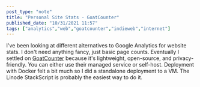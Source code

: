```yaml
---
post_type: "note" 
title: "Personal Site Stats - GoatCounter"
published_date: "10/31/2021 11:57"
tags: ["analytics","web","goatcounter","indieweb","internet"]
---
```


I've been looking at different alternatives to Google Analytics for website stats. I don't need anything fancy, just basic page counts. Eventually I settled on [GoatCounter](https://www.goatcounter.com/) because it's lightweight, open-source, and privacy-friendly. You can either use their managed service or self-host. Deployment with Docker felt a bit much so I did a standalone deployment to a VM. The Linode StackScript is probably the easiest way to do it. 